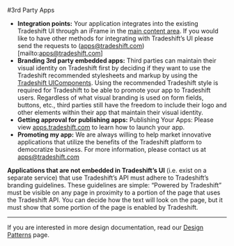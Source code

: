 #3rd Party Apps

* **Integration points:** Your application integrates into the existing Tradeshift UI through an iFrame in the [main content area](http://ui.tradeshift.com/#design/guidelines/structure.html). If you would like to have other methods for integrating with Tradeshift’s UI please send the requests to (apps@tradeshift.com)[mailto:apps@tradeshift.com]
* **Branding 3rd party embedded apps:** Third parties can maintain their visual identity on Tradeshift first by deciding if they want to use the Tradeshift recommended stylesheets and markup by using the [Tradeshift UIComponents](http://ui.tradeshift.com/#getstarted/setup/).  Using the recommended Tradeshift style is required for Tradeshift to be able to promote your app to Tradeshift users. Regardless of what visual branding is used on form fields, buttons, etc., third parties still have the freedom to include their logo and other elements within their app that  maintain their visual identity.
* **Getting approval for publishing apps:** Publishing Your Apps: Please view [apps.tradeshift.com](https://apps.tradeshift.com) to learn how to launch your app.
* **Promoting my app:** We are always willing to help market innovative applications that utilize the benefits of the Tradeshift platform to democratize business.  For more  information, please contact us at [apps@tradeshift.com](mailto:apps@tradeshift.com)

**Applications that are not embedded in Tradeshift’s UI** (i.e. exist on a separate service) that use Tradeshift’s API must adhere to Tradeshift’s branding guidelines. These guidelines are simple: “Powered by Tradeshift” must be visible on any page in proximity to a portion of the page that uses the Tradeshift API. You can decide how the text will look on the page, but it must show that some portion of the page is enabled by Tradeshift.


------------------------------------------------------------------------

If you are interested in more design documentation, read our [Design Patterns](//ui.tradeshift.com/#design/patterns/index.html) page.
